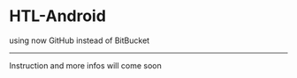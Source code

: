 # HTL-Android

using now GitHub instead of BitBucket

------

Instruction and more infos will come soon
